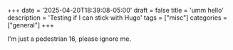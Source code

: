 +++
date = '2025-04-20T18:39:08-05:00'
draft = false
title = 'umm hello'
description = 'Testing if I can stick with Hugo'
tags = ["misc"]
categories = ["general"]
+++

I'm just a pedestrian 16, please ignore me.